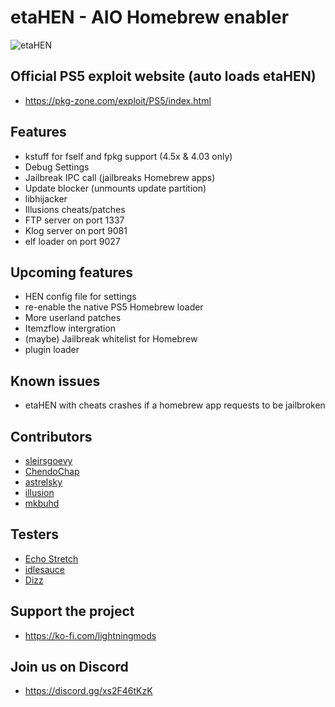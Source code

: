 # etaHEN - AIO Homebrew enabler

![etaHEN](https://github.com/LightningMods/etaHEN/blob/main/ETAHEN.png)

## Official PS5 exploit website (auto loads etaHEN)
- https://pkg-zone.com/exploit/PS5/index.html

## Features
 - kstuff for fself and fpkg support (4.5x & 4.03 only)
 - Debug Settings
 - Jailbreak IPC call (jailbreaks Homebrew apps)
 - Update blocker (unmounts update partition)
 - libhijacker
 - Illusions cheats/patches
 - FTP server on port 1337
 - Klog server on port 9081
 - elf loader on port 9027

## Upcoming features
 - HEN config file for settings
 - re-enable the native PS5 Homebrew loader
 - More userland patches
 - Itemzflow intergration
 - (maybe) Jailbreak whitelist for Homebrew
 - plugin loader

## Known issues
- etaHEN with cheats crashes if a homebrew app requests to be jailbroken

## Contributors
- [sleirsgoevy](https://github.com/sleirsgoevy)
- [ChendoChap](https://github.com/ChendoChap)
- [astrelsky](https://github.com/astrelsky)
- [illusion](https://github.com/illusion0001)
- [mkbuhd](https://twitter.com/EngMahmoudEng33)

## Testers
- [Echo Stretch](https://twitter.com/StretchEcho)
- [idlesauce](https://github.com/idlesauce)
- [Dizz](https://github.com/DizzRL)

## Support the project
- https://ko-fi.com/lightningmods

## Join us on Discord
- https://discord.gg/xs2F46tKzK
